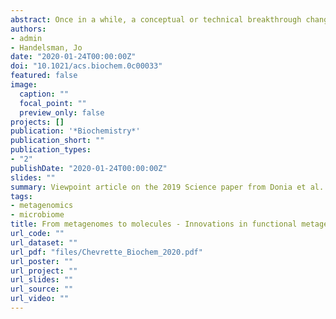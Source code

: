 ```yaml
---
abstract: Once in a while, a conceptual or technical breakthrough changes the way we approach science. In microbiology, Leeuwenhoek’s lenses, Koch’s solid growth medium, Fleming’s penicillin, and Woese’s recognition of the 16S rRNA sequence as a universal chronometer all changed the way discoveries were made, each providing a new way to study or understand microbial life. Following Woese’s groundbreaking insight, Pace applied the polymerase chain reaction to the 16S rRNA gene, making it possible to characterize the molecular diversity of microorganisms in natural environments without culturing bias. The cascade of publications that followed made it clear that microbiologists were ignorant about the staggering diversity that had eluded detection by the culture-based methods that had dominated microbiology research since Koch’s 19th century innovation. Also made clear was the fact that many of the as-yet unculturable organisms were deeply divergent from those known from culture, presenting an opportunity to redefine the limits of microbial life. Pace then proposed that it was time to extract and clone DNA directly from environmental samples to conduct genomic analysis on the cornucopia of organisms that could not be cultured. This approach eventually became known as metagenomics—the analysis of collective genomes extracted from an environment. For the past 20 years, metagenomics research has primarily focused on sequence-based information and only a small proportion has been dedicated to functional metagenomics, which involves expressing DNA extracted from an environmental sample in a surrogate host to discover new metabolites and proteins. Functional metagenomics has been plagued by the hurdle of heterologous gene expression, and consequently, progress has been slow. Recently, Sugimoto et al. presented a game-changing approach to functional metagenomics that has the potential to revolutionize discovery.
authors:
- admin
- Handelsman, Jo
date: "2020-01-24T00:00:00Z"
doi: "10.1021/acs.biochem.0c00033"
featured: false
image:
  caption: ""
  focal_point: ""
  preview_only: false
projects: []
publication: '*Biochemistry*'
publication_short: ""
publication_types:
- "2"
publishDate: "2020-01-24T00:00:00Z"
slides: ""
summary: Viewpoint article on the 2019 Science paper from Donia et al.
tags:
- metagenomics
- microbiome
title: From metagenomes to molecules - Innovations in functional metagenomics unlock hidden chemistry in the human microbiome
url_code: ""
url_dataset: ""
url_pdf: "files/Chevrette_Biochem_2020.pdf"
url_poster: ""
url_project: ""
url_slides: ""
url_source: ""
url_video: ""
---
```


